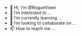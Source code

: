 - 👋 Hi, I’m @RogueVixen
- 👀 I’m interested in ...
- 🌱 I’m currently learning ...
- 💞️ I’m looking to collaborate on ...
- 📫 How to reach me ...

<!---
RogueVixen/RogueVixen is a ✨ special ✨ repository because its `README.md` (this file) appears on your GitHub profile.
You can click the Preview link to take a look at your changes.
--->
